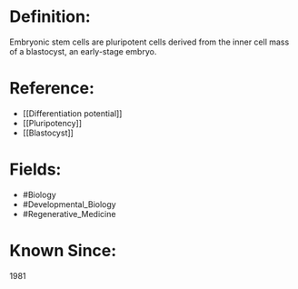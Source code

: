

# Definition:
Embryonic stem cells are pluripotent cells derived from the inner cell mass of a blastocyst, an early-stage embryo.

# Reference:
- [[Differentiation potential]]
- [[Pluripotency]]
- [[Blastocyst]]

# Fields: 
- #Biology
- #Developmental_Biology
- #Regenerative_Medicine

# Known Since:
1981

